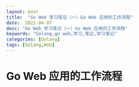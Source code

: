 ```yaml
---
layout: post
title:  "Go Web 学习笔记（一）Go Web 应用的工作流程"
date:  2021-04-07
desc: "Go Web 学习笔记（一）Go Web 应用的工作流程"
keywords: "Golang,go web,学习,笔记,学习笔记"
categories: [Golang]
tags: [Golang,Web]
---
```

# Go Web 应用的工作流程